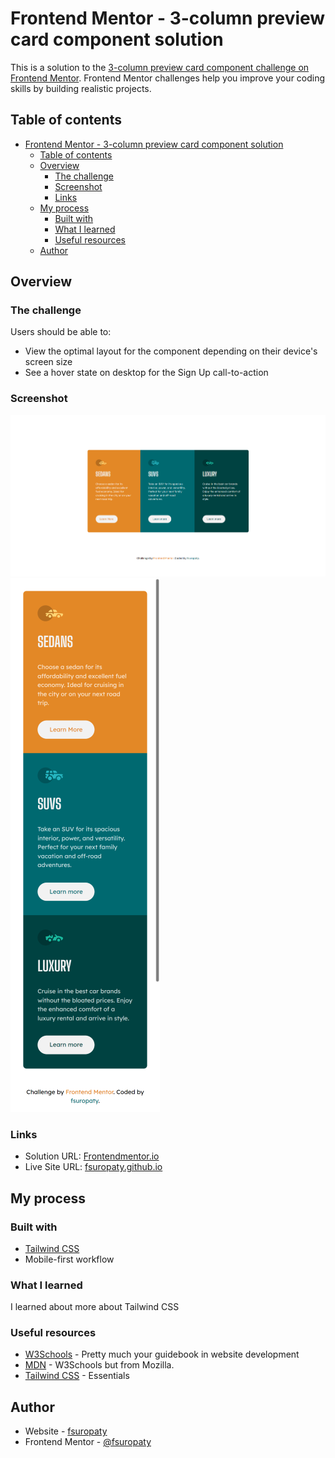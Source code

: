 # Frontend Mentor - 3-column preview card component solution

This is a solution to the [3-column preview card component challenge on Frontend Mentor](https://www.frontendmentor.io/challenges/3column-preview-card-component-pH92eAR2-). Frontend Mentor challenges help you improve your coding skills by building realistic projects.

## Table of contents

- [Frontend Mentor - 3-column preview card component solution](#frontend-mentor---3-column-preview-card-component-solution)
  - [Table of contents](#table-of-contents)
  - [Overview](#overview)
    - [The challenge](#the-challenge)
    - [Screenshot](#screenshot)
    - [Links](#links)
  - [My process](#my-process)
    - [Built with](#built-with)
    - [What I learned](#what-i-learned)
    - [Useful resources](#useful-resources)
  - [Author](#author)

## Overview

### The challenge

Users should be able to:

- View the optimal layout for the component depending on their device's screen size
- See a hover state on desktop for the Sign Up call-to-action

### Screenshot

![](/images/desktop-screenshot.png)
![](/images/mobile-screenshot-Small.png)

### Links

- Solution URL: [Frontendmentor.io](https://www.frontendmentor.io/challenges/3column-preview-card-component-pH92eAR2-/hub/3column-preview-card-component-epy8DTqdFt)
- Live Site URL: [fsuropaty.github.io](https://fsuropaty.github.io/)

## My process

### Built with

- [Tailwind CSS](https://tailwindcss.com)
- Mobile-first workflow

### What I learned

I learned about more about Tailwind CSS

### Useful resources

- [W3Schools](https://www.w3schools.com) - Pretty much your guidebook in website development
- [MDN](https://developer.mozilla.org) - W3Schools but from Mozilla.
- [Tailwind CSS](https://tailwindcss.com) - Essentials

## Author

- Website - [fsuropaty](https://www.fsuropaty.github.io)
- Frontend Mentor - [@fsuropaty](https://www.frontendmentor.io/profile/fsuropaty)
